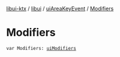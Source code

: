 [libui-ktx](../../index.md) / [libui](../index.md) / [uiAreaKeyEvent](index.md) / [Modifiers](./-modifiers.md)

# Modifiers

`var Modifiers: `[`uiModifiers`](../ui-modifiers.md)